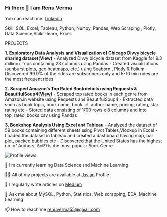 ### Hi there 👋 I am Renu Verma


You can reach me: [Linkedin](https://www.linkedin.com/in/renuverma55/)

Skill: SQL, Excel, Tableau, Python, Numpy, Pandas, Web Scraping , Plotly, Data Science,Scikit-learn, Excel.

PROJECTS

**1. Exploratory Data Analysis and Visualization of Chicago Divvy bicycle sharing dataset(View)**
    - Analyzed Divvy bicycle dataset from Kaggle for 9.3 million+ trips containing 23 columns using Pandas
    - Created visualizations (sunburst plots, geo heatmaps, etc.) using Seaborn , Plotly & Folium
    - Discovered 99.9% of the rides are subscribers only and 5-10 min rides are the most frequent rides

**2. Scraped Amazon’s Top Rated Book details using Requests & BeautifulSoup4[(View)](https://github.com/RenuVerma55/DataAnalyticsProjects)**
    - Scraped top rated books in each genre from Amazon.in website using Requests and BeautifulSoup4
    - Extracted data such as book topic, book name, book url, author name, pricing, rating, star rating etc
    - Stored data consisting of 1700 rows x 8 columns and into top_rated_books.csv using Pandas

**3. Bookshop Analysis Using Excel and Tableau**
    - Analyzed the dataset of 59 books containing different sheets using Pivot Tables,Vlookup in Excel
    - Loaded the dataset in tableau and created a dashboard having map, bar plot, packed bubbles etc
    - Discovered that the United States has the highest no. of Authors, SciFi is the most popular Book Genre



![Profile views](https://gpvc.arturio.dev/[RenuVerma55])



🌱 I’m currently learning Data Science and Machine Learning

👨‍💻 All of my projects are available at [Jovian](https://jovian.ai/renuverma55) Profile

📝 I regularly write articles on [Medium](https://medium.com/@renuverma55)

💬 Ask me about MySQL, Python, Statistics, Web scrapping, EDA, Machine Learning

📫 How to reach me renuverma55@gmail.com


<!--
**RenuVerma55/RenuVerma55** is a ✨ _special_ ✨ repository because its `README.md` (this file) appears on your GitHub profile.


🌱 I’m currently learning Data Science and Machine Learning

👨‍💻 All of my projects are available at [Jovian](https://jovian.ai/renuverma55) Profile

📝 I regularly write articles on [Medium](https://medium.com/@renuverma55)

💬 Ask me about MySQL, Python, Statistics, Web scrapping, EDA, Machine Learning

📫 How to reach me renuverma55@gmail.com



